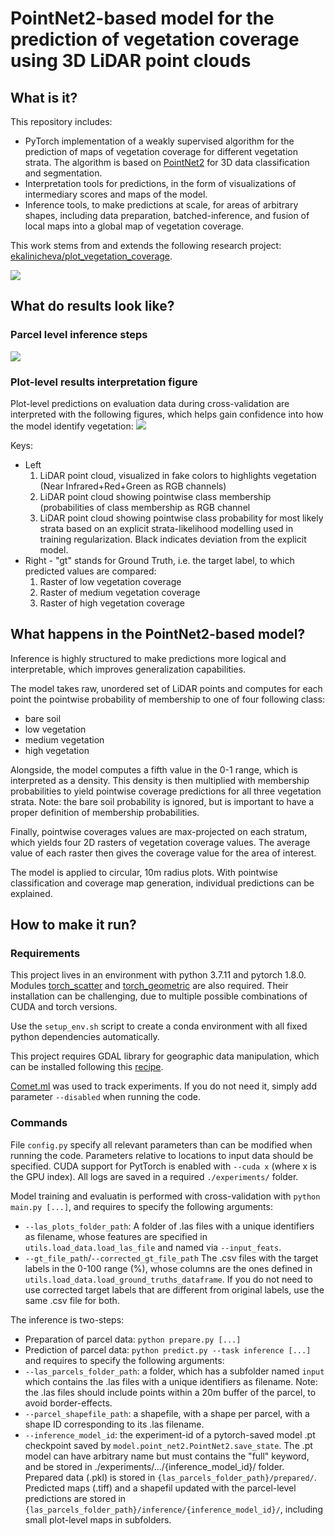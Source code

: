 # PointNet2-based model for the prediction of vegetation coverage using 3D LiDAR point clouds

## What is it?
This repository includes:
- PyTorch implementation of a weakly supervised algorithm for the prediction of maps of vegetation coverage for different vegetation strata. The algorithm is based on [PointNet2](https://arxiv.org/abs/1706.02413) for 3D data classification and segmentation.
- Interpretation tools for predictions, in the form of visualizations of intermediary scores and maps of the model.
- Inference tools, to make predictions at scale, for areas of arbitrary shapes, including data preparation, batched-inference, and fusion of local maps into a global map of vegetation coverage. 

This work stems from and extends the following research project: [ekalinicheva/plot_vegetation_coverage](https://github.com/ekalinicheva/plot_vegetation_coverage).

![](img/3_stratum.png)

## What do results look like?

### Parcel level inference steps

![](img/parcel_inference_steps.png)

### Plot-level results interpretation figure
Plot-level predictions on evaluation data during cross-validation are interpreted with the following figures, which helps gain confidence into how the model identify vegetation:
![](img/example_result.png)

Keys:
- Left
  1. LiDAR point cloud, visualized in fake colors to highlights vegetation (Near Infrared+Red+Green as RGB channels)
  2. LiDAR point cloud showing pointwise class membership (probabilities of class membership as RGB channel
  3. LiDAR point cloud showing pointwise class probability for most likely strata based on an explicit strata-likelihood modelling used in training regularization. Black indicates deviation from the explicit model.
- Right - "gt" stands for Ground Truth, i.e. the target label, to which predicted values are compared:
  1. Raster of low vegetation coverage
  2. Raster of medium vegetation coverage
  3. Raster of high vegetation coverage

## What happens in the PointNet2-based model?

Inference is highly structured to make predictions more logical and interpretable, which improves generalization capabilities. 

The model takes raw, unordered set of LiDAR points and computes for each point the pointwise probability of membership to one of four following class:
- bare soil
- low vegetation
- medium vegetation
- high vegetation

Alongside, the model computes a fifth value in the 0-1 range, which is interpreted as a density. This density is then multiplied with membership probabilities to yield pointwise coverage predictions for all three vegetation strata. Note: the bare soil probability is ignored, but is important to have a proper definition of membership probabilities. 

Finally, pointwise coverages values are max-projected on each stratum, which yields four 2D rasters of vegetation coverage values. The average value of each raster then gives the coverage value for the area of interest.

The model is applied to circular, 10m radius plots. With pointwise classification and coverage map generation, individual predictions can be explained.

## How to make it run?

### Requirements
This project lives in an environment with python 3.7.11 and pytorch 1.8.0. Modules [torch_scatter](https://github.com/rusty1s/pytorch_scatter) and [torch_geometric](https://github.com/rusty1s/pytorch_geometric) are also required. Their installation can be challenging, due to multiple possible combinations of CUDA and torch versions. 

Use the `setup_env.sh` script to create a conda environment with all fixed python dependencies automatically.

This project requires GDAL library for geographic data manipulation, which can be installed following this [recipe](https://mothergeo-py.readthedocs.io/en/latest/development/how-to/gdal-ubuntu-pkg.html).

[Comet.ml](comet.ml) was used to track experiments. If you do not need it, simply add parameter `--disabled` when running the code.

### Commands

File `config.py` specify all relevant parameters than can be modified when running the code. Parameters relative to locations to input data should be specified. CUDA support for PytTorch is enabled with `--cuda x` (where x is the GPU index). All logs are saved in a required `./experiments/` folder.

Model training and evaluatin is performed with cross-validation with `python main.py [...]`, and requires to specify the following arguments:
- `--las_plots_folder_path`: A folder of .las files with a unique identifiers as filename, whose features are specified in `utils.load_data.load_las_file` and named via `--input_feats`.
- `--gt_file_path`/`--corrected_gt_file_path` The .csv files with the target labels in the 0-100 range (%), whose columns are the ones defined in `utils.load_data.load_ground_truths_dataframe`. If you do not need to use corrected target labels that are different from original labels, use the same .csv file for both. 

The inference is two-steps:
  - Preparation of parcel data: `python prepare.py [...]`
  - Prediction of parcel data: `python predict.py --task inference [...]`
and requires to specify the following arguments:
- `--las_parcels_folder_path`: a folder, which has a subfolder named `input` which contains the .las files with a unique identifiers as filename. Note: the .las files should include points within a 20m buffer of the parcel, to avoid border-effects.
- `--parcel_shapefile_path`: a shapefile, with a shape per parcel, with a shape ID corresponding to its .las filename.
- `--inference_model_id`: the experiment-id of a pytorch-saved model .pt checkpoint saved by `model.point_net2.PointNet2.save_state`. The .pt model can have arbitrary name but must contains the "full" keyword, and be stored in ./experiments/.../{inference_model_id}/ folder.  
Prepared data (.pkl) is stored in `{las_parcels_folder_path}/prepared/`. Predicted maps (.tiff) and a shapefil updated with the parcel-level predictions are stored in `{las_parcels_folder_path}/inference/{inference_model_id}/`, including small plot-level maps in subfolders.
